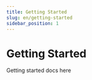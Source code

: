 ```yaml
---
title: Getting Started
slug: en/getting-started
sidebar_position: 1
---
```



# Getting Started

Getting started docs here

